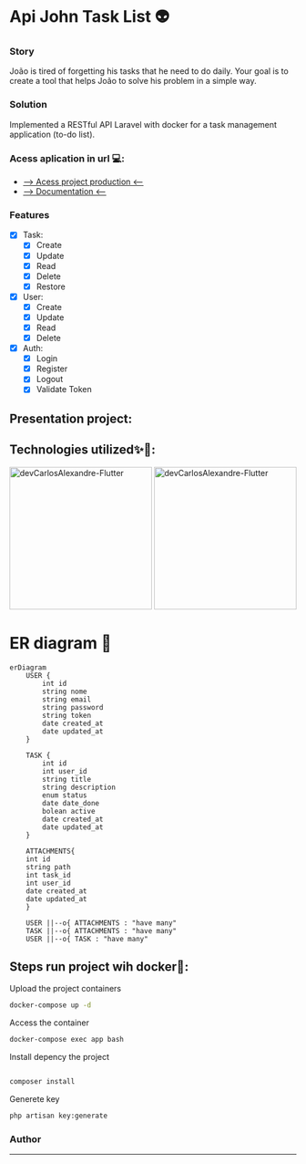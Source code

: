 # Api John Task List 👽
### Story
João is tired of forgetting his tasks that he need to do daily. Your goal is to create a
tool that helps João to solve his problem in a simple way.

### Solution
Implemented a RESTful API Laravel with docker for a task management application (to-do list).
### Acess aplication in url 💻: 
- <a href="http://137.184.125.187:8989/api/tasks"> --> Acess project production <-- </a> <br>
- <a href="http://137.184.125.187:8989/request-docs"> --> Documentation <-- </a>
### Features

- [x] Task:
   - [x] Create
   - [x] Update
   - [x] Read
   - [x] Delete
   - [x] Restore
- [x] User:
   - [x] Create
   - [x] Update
   - [x] Read
   - [x] Delete
- [x] Auth:
   - [x] Login
   - [x] Register
   - [x] Logout
   - [x] Validate Token
    
## Presentation project: 

## Technologies utilized✨🚀: 

<img align="" alt="devCarlosAlexandre-Flutter" height="250"  src="https://github.com/devCarlosAlexandre/tasks-todo-backend/assets/63679873/81c464bf-9296-4401-a74d-d8c1bb1060e8">
<img align="" alt="devCarlosAlexandre-Flutter" height="250"   src="https://github.com/devCarlosAlexandre/tasks-todo-backend/assets/63679873/7305e130-78e2-4644-8e4a-e648b7dc4fe6">


# ER diagram 📃
``` mermaid
erDiagram
    USER {
        int id
        string nome
        string email
        string password
        string token
        date created_at
        date updated_at
    }
    
    TASK {
        int id
        int user_id
        string title
        string description
        enum status
        date date_done
        bolean active
        date created_at
        date updated_at
    }

    ATTACHMENTS{
    int id
    string path
    int task_id
    int user_id
    date created_at
    date updated_at
    }
    
    USER ||--o{ ATTACHMENTS : "have many"
    TASK ||--o{ ATTACHMENTS : "have many"
    USER ||--o{ TASK : "have many"
```

## Steps run project wih docker🚢: 
Upload the project containers
```sh
docker-compose up -d
```
Access the container
```sh
docker-compose exec app bash
```
Install depency the project
```sh

composer install
```

Generete key
```sh
php artisan key:generate
```

### Author
---

